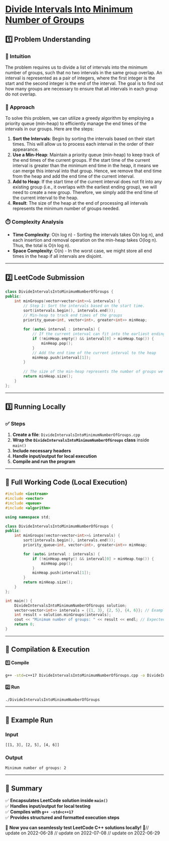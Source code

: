 # **[Divide Intervals Into Minimum Number of Groups](https://leetcode.com/problems/divide-intervals-into-minimum-number-of-groups/description/)**  

## **1️⃣ Problem Understanding**  
### **📌 Intuition**  
The problem requires us to divide a list of intervals into the minimum number of groups, such that no two intervals in the same group overlap. An interval is represented as a pair of integers, where the first integer is the start and the second integer is the end of the interval. The goal is to find out how many groups are necessary to ensure that all intervals in each group do not overlap.

### **🚀 Approach**  
To solve this problem, we can utilize a greedy algorithm by employing a priority queue (min-heap) to efficiently manage the end times of the intervals in our groups. Here are the steps:
1. **Sort the Intervals**: Begin by sorting the intervals based on their start times. This will allow us to process each interval in the order of their appearance.
2. **Use a Min-Heap**: Maintain a priority queue (min-heap) to keep track of the end times of the current groups. If the start time of the current interval is greater than the minimum end time in the heap, it means we can merge this interval into that group. Hence, we remove that end time from the heap and add the end time of the current interval.
3. **Add to Heap**: If the start time of the current interval does not fit into any existing group (i.e., it overlaps with the earliest ending group), we will need to create a new group. Therefore, we simply add the end time of the current interval to the heap.
4. **Result**: The size of the heap at the end of processing all intervals represents the minimum number of groups needed.

### **⏱️ Complexity Analysis**  
- **Time Complexity**: O(n log n) - Sorting the intervals takes O(n log n), and each insertion and removal operation on the min-heap takes O(log n). Thus, the total is O(n log n).
- **Space Complexity**: O(n) - In the worst case, we might store all end times in the heap if all intervals are disjoint.

---  

## **2️⃣ LeetCode Submission**  
```cpp
class DivideIntervalsIntoMinimumNumberOfGroups {
public:
    int minGroups(vector<vector<int>>& intervals) {
        // Step 1: Sort the intervals based on the start time.
        sort(intervals.begin(), intervals.end());
        // Min-heap to track end times of the groups
        priority_queue<int, vector<int>, greater<int>> minHeap;
        
        for (auto& interval : intervals) {
            // If the current interval can fit into the earliest ending group, pop that group's end time
            if (!minHeap.empty() && interval[0] > minHeap.top()) {
                minHeap.pop();
            }
            // Add the end time of the current interval to the heap
            minHeap.push(interval[1]);
        }
        
        // The size of the min-heap represents the number of groups we need
        return minHeap.size();
    }
};  
```  

---  

## **3️⃣ Running Locally**  
### **✅ Steps**  
1. **Create a file**: `DivideIntervalsIntoMinimumNumberOfGroups.cpp`  
2. **Wrap the `DivideIntervalsIntoMinimumNumberOfGroups` class** inside `main()`  
3. **Include necessary headers**  
4. **Handle input/output for local execution**  
5. **Compile and run the program**  

---  

## **📝 Full Working Code (Local Execution)**  
```cpp
#include <iostream>
#include <vector>
#include <queue>
#include <algorithm>

using namespace std;

class DivideIntervalsIntoMinimumNumberOfGroups {
public:
    int minGroups(vector<vector<int>>& intervals) {
        sort(intervals.begin(), intervals.end());
        priority_queue<int, vector<int>, greater<int>> minHeap;

        for (auto& interval : intervals) {
            if (!minHeap.empty() && interval[0] > minHeap.top()) {
                minHeap.pop();
            }
            minHeap.push(interval[1]);
        }
        return minHeap.size();
    }
};

int main() {
    DivideIntervalsIntoMinimumNumberOfGroups solution;
    vector<vector<int>> intervals = {{1, 3}, {2, 5}, {4, 6}}; // Example input
    int result = solution.minGroups(intervals);
    cout << "Minimum number of groups: " << result << endl; // Expected output: 2
    return 0;
}
```  

---  

## **🔧 Compilation & Execution**  
#### **1️⃣ Compile**  
```bash
g++ -std=c++17 DivideIntervalsIntoMinimumNumberOfGroups.cpp -o DivideIntervalsIntoMinimumNumberOfGroups
```  

#### **2️⃣ Run**  
```bash
./DivideIntervalsIntoMinimumNumberOfGroups
```  

---  

## **🎯 Example Run**  
### **Input**  
```
[[1, 3], [2, 5], [4, 6]]
```  
### **Output**  
```
Minimum number of groups: 2
```  

---  

## **📌 Summary**  
✅ **Encapsulates LeetCode solution inside `main()`**  
✅ **Handles input/output for local testing**  
✅ **Compiles with `g++ -std=c++17`**  
✅ **Provides structured and formatted execution steps**  

🚀 **Now you can seamlessly test LeetCode C++ solutions locally!** 🚀// update on 2022-06-28
// update on 2022-07-08
// update on 2022-06-29
